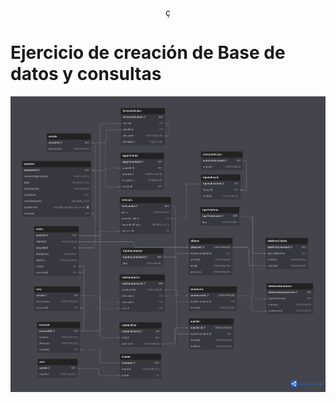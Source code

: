 <p style="text-align:center;">ç

# Ejercicio de creación de Base de datos y consultas

</p>

<p style="text-align:center;">
    <img src="./gestionLogisticaDB.png" />
</p>